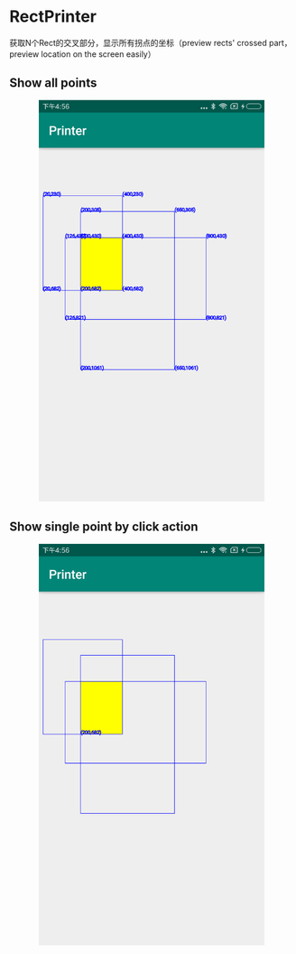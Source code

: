 # RectPrinter
获取N个Rect的交叉部分，显示所有拐点的坐标（preview rects' crossed part，preview location on the screen easily）
## Show all points
<center class="half">
    <img src="/pic/2.png" width="400"/>
</center>

## Show single point by click action
<center class="half">
    <img src="/pic/1.png" width="400"/>
</center>
